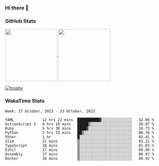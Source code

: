 ### Hi there 👋

### GitHub Stats

<a href="https://github.com/anuraghazra/github-readme-stats">
  <img align="center" height="170px" src="https://github-readme-stats.vercel.app/api/top-langs/?username=tksfjt1024&layout=compact&count_private=true&show_icons=true&show_icons=true&theme=graywhite" />
</a>
<a href="https://github.com/anuraghazra/github-readme-stats">
  <img align="center" height="170px" src="https://github-readme-stats.vercel.app/api?username=tksfjt1024&count_private=true&show_icons=true&show_icons=true&theme=graywhite" />
</a>

[![trophy](https://github-profile-trophy.vercel.app/?username=tksfjt1024)](https://github.com/ryo-ma/github-profile-trophy)

### WakaTime Stats

<!--START_SECTION:waka-->
```text
Week: 17 October, 2023 - 23 October, 2023

YAML             12 hrs 22 mins  ██████████▓░░░░░░░░░░░░░░   42.06 % 
ActionScript 3   6 hrs 10 mins   █████▒░░░░░░░░░░░░░░░░░░░   20.97 % 
Ruby             5 hrs 30 mins   ████▓░░░░░░░░░░░░░░░░░░░░   18.73 % 
Python           2 hrs 33 mins   ██▒░░░░░░░░░░░░░░░░░░░░░░   08.70 % 
Other            1 hr            █░░░░░░░░░░░░░░░░░░░░░░░░   03.41 % 
Slim             21 mins         ▒░░░░░░░░░░░░░░░░░░░░░░░░   01.21 % 
TypeScript       18 mins         ▒░░░░░░░░░░░░░░░░░░░░░░░░   01.03 % 
Ezhil            17 mins         ▒░░░░░░░░░░░░░░░░░░░░░░░░   00.99 % 
Assembly         17 mins         ▒░░░░░░░░░░░░░░░░░░░░░░░░   00.97 % 
Docker           16 mins         ▒░░░░░░░░░░░░░░░░░░░░░░░░   00.92 % 
```
<!--END_SECTION:waka-->
